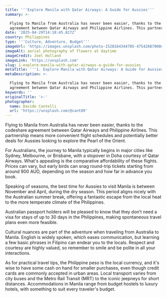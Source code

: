 ```yaml
---
title: '''Explore Manila with Qatar Airways: A Guide for Aussies'''
summary: >-

  Flying to Manila from Australia has never been easier, thanks to the codeshare
  agreement between Qatar Airways and Philippine Airlines. This partners...
date: '2025-04-29T14:18:45.827Z'
country: Philippines
type: '''Culture, Adventure, Budget'''
imageUrl: 'https://images.unsplash.com/photo-1528164344705-47542687000d'
imageAlt: aerial photography of flowers at daytime
imageCredit: Joel Holland
imageLink: 'https://unsplash.com'
slug: 1-explore-manila-with-qatar-airways-a-guide-for-aussies
metaTitle: '''1. Explore Manila with Qatar Airways: A Guide for Aussies'''
metaDescription: >-

  Flying to Manila from Australia has never been easier, thanks to the codeshare
  agreement between Qatar Airways and Philippine Airlines. This partners...
keywords: ''
originalTitle: '>-'
photographer:
  name: Davide Cantelli
  url: 'https://unsplash.com/@cant89'
---
```








Flying to Manila from Australia has never been easier, thanks to the codeshare agreement between Qatar Airways and Philippine Airlines. This partnership means more convenient flight schedules and potentially better deals for Aussies looking to explore the Pearl of the Orient. 

For Australians, the journey to Manila typically begins in major cities like Sydney, Melbourne, or Brisbane, with a stopover in Doha courtesy of Qatar Airways. What's appealing is the comparative affordability of these flights. Prices can vary, but early birds can snag round-trip tickets starting from around 900 AUD, depending on the season and how far in advance you book.

Speaking of seasons, the best time for Aussies to visit Manila is between November and April, during the dry season. This period aligns nicely with the Australian summer break, offering a fantastic escape from the local heat to the more temperate climate of the Philippines.

Australian passport holders will be pleased to know that they don’t need a visa for stays of up to 30 days in the Philippines, making spontaneous travel plans even more feasible.

Cultural nuances are part of the adventure when traveling from Australia to Manila. English is widely spoken, which eases communication, but learning a few basic phrases in Filipino can endear you to the locals. Respect and courtesy are highly valued, so remember to smile and be polite in all your interactions.

As for practical travel tips, the Philippine peso is the local currency, and it's wise to have some cash on hand for smaller purchases, even though credit cards are commonly accepted in urban areas. Local transport varies from city buses and the Metro Rail Transit (MRT) to the iconic jeepneys for short distances. Accommodations in Manila range from budget hostels to luxury hotels, with something to suit every traveler's budget.
